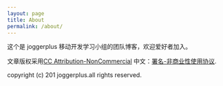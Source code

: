 ```yaml
---
layout: page
title: About
permalink: /about/
---
```


这个是 joggerplus 移动开发学习小组的团队博客，欢迎爱好者加入。


文章版权采用[CC Attribution-NonCommercial](http://creativecommons.org/licenses/by-nc/4.0/) 中文：[署名-非商业性使用协议](http://creativecommons.org/licenses/by-nc/3.0/cn/
).

copyright (c) 201 joggerplus.all rights reserved.


